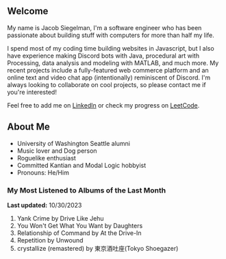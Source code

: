 
## Welcome
My name is Jacob Siegelman, I'm a software engineer who has been passionate about building stuff with computers for more than half my life.

I spend most of my coding time building websites in Javascript, but I also have experience making Discord bots with Java, procedural art with Processing, data analysis and modeling with MATLAB, and much more. My recent projects include a fully-featured web commerce platform and an online text and video chat app (intentionally) reminiscent of Discord. I'm always looking to collaborate on cool projects, so please contact me if you're interested!

Feel free to add me on [LinkedIn](https://www.linkedin.com/in/jacob-siegelman/) or check my progress on [LeetCode](https://leetcode.com/jsiegelman/).

## About Me
- University of Washington Seattle alumni
- Music lover and Dog person
- Roguelike enthusiast
- Committed Kantian and Modal Logic hobbyist
- Pronouns: He/Him

### My Most Listened to Albums of the Last Month
**Last updated:** 10/30/2023 <!-- lfm -->   
1. <!-- lfm -->Yank Crime by Drive Like Jehu  
2. <!-- lfm -->You Won't Get What You Want by Daughters  
3. <!-- lfm -->Relationship of Command by At the Drive-In  
4. <!-- lfm -->Repetition by Unwound  
5. <!-- lfm -->crystallize (remastered) by 東京酒吐座(Tokyo Shoegazer)  
